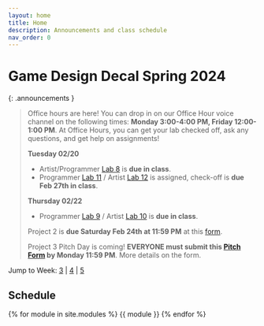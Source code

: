 ```yaml
---
layout: home
title: Home
description: Announcements and class schedule
nav_order: 0
---
```


# Game Design Decal Spring 2024

{: .announcements }
> Office hours are here! You can drop in on our Office Hour voice channel on the following times: **Monday 3:00-4:00 PM, Friday 12:00-1:00 PM**.
At Office Hours, you can get your lab checked off, ask any questions, and get help on assignments!
>
> **Tuesday 02/20**
> - Artist/Programmer [Lab 8] is **due in class**.
> - Programmer [Lab 11] / Artist [Lab 12] is assigned, check-off is **due Feb 27th in class**.
> 
> **Thursday 02/22**
> - Programmer [Lab 9] / Artist [Lab 10] is **due in class**.
>
> Project 2 is **due Saturday Feb 24th at 11:59 PM** at this [form](http://tinyurl.com/sp24p2submit).
>
> Project 3 Pitch Day is coming! **EVERYONE must submit this [Pitch Form](http://tinyurl.com/sp24pitch) by Monday 11:59 PM**. More details on the form.

Jump to Week: [3](#week-3) \| [4](#week-4) \| [5](#week-5)

<!-- \| [2](#week-2) \| [3](#week-3) \| [4](#week-4) \| [5](#week-5) \| [6](#week-6) \| [7](#week-7) \| [8](#week-8) \| [9](#week-9) \| [10](#week-10) \| [11](#week-11) \| [12](#week-12) \| [13](#week-13) \| [14](#week-14) -->

## Schedule

{% for module in site.modules %}
{{ module }}
{% endfor %}

[Lab 0]: ./pages/labs/lab0/lab0
[Lab 1]: ./pages/labs/lab1/lab1
[Lab 2]: ./pages/labs/lab2/lab2
[Lab 3]: ./pages/labs/lab3/lab3
[Lab 4]: ./pages/labs/lab4/lab4
[Lab 5]: ./pages/labs/lab5/lab5
[Lab 6]: ./pages/labs/lab6/lab6
[Lab 7]: ./pages/labs/lab7/lab7
[Lab 8]: ./pages/labs/lab8/lab8
[Lab 9]: ./pages/labs/lab9/lab9
[Lab 10]: ./pages/labs/lab10/lab10
[Lab 11]: ./pages/labs/lab11/lab11
[Lab 12]: ./pages/labs/lab12/lab12
[Lab 13]: ./pages/labs/lab13/lab13
[Lab 14]: ./pages/labs/lab14/lab14
[Lab 15]: ./pages/labs/lab15/lab15
[Lab 16]: ./pages/labs/lab16/lab16
[Lab 17]: ./pages/labs/lab17/lab17
[Project 1]: ./pages/projects/Projects
[Project 2]: ./pages/projects/project2/project2
[Project 3]: ./pages/projects/project3/project3

[form]: https://forms.gle/WrDUcRKpRqHvDXwA7

